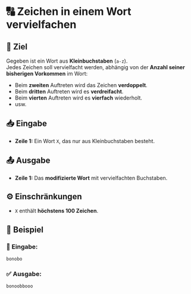 # 🔠 Zeichen in einem Wort vervielfachen

## 🎯 Ziel
Gegeben ist ein Wort aus **Kleinbuchstaben** (`a-z`).  
Jedes Zeichen soll vervielfacht werden, abhängig von der **Anzahl seiner bisherigen Vorkommen** im Wort:

- Beim **zweiten** Auftreten wird das Zeichen **verdoppelt**.
- Beim **dritten** Auftreten wird es **verdreifacht**.
- Beim **vierten** Auftreten wird es **vierfach** wiederholt.
- usw.

## 📥 Eingabe
- **Zeile 1:** Ein Wort `X`, das nur aus Kleinbuchstaben besteht.

## 📤 Ausgabe
- **Zeile 1:** Das **modifizierte Wort** mit vervielfachten Buchstaben.

## ⚙️ Einschränkungen
- `X` enthält **höchstens 100 Zeichen**.

## 📌 Beispiel

### 📝 Eingabe:
```
bonobo
```

### ✅ Ausgabe:
```
bonoobbooo
```
